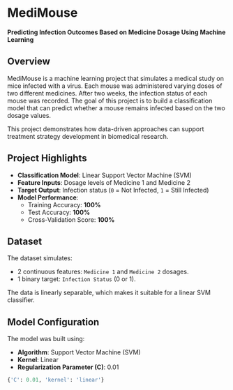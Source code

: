 # MediMouse 
**Predicting Infection Outcomes Based on Medicine Dosage Using Machine Learning**

## Overview

MediMouse is a machine learning project that simulates a medical study on mice infected with a virus. Each mouse was administered varying doses of two different medicines. After two weeks, the infection status of each mouse was recorded. The goal of this project is to build a classification model that can predict whether a mouse remains infected based on the two dosage values.

This project demonstrates how data-driven approaches can support treatment strategy development in biomedical research.

## Project Highlights

- **Classification Model**: Linear Support Vector Machine (SVM)
- **Feature Inputs**: Dosage levels of Medicine 1 and Medicine 2
- **Target Output**: Infection status (`0` = Not Infected, `1` = Still Infected)
- **Model Performance**:
  - Training Accuracy: **100%**
  - Test Accuracy: **100%**
  - Cross-Validation Score: **100%**

## Dataset

The dataset simulates:
- 2 continuous features: `Medicine 1` and `Medicine 2` dosages.
- 1 binary target: `Infection Status` (0 or 1).

The data is linearly separable, which makes it suitable for a linear SVM classifier.

## Model Configuration

The model was built using:
- **Algorithm**: Support Vector Machine (SVM)
- **Kernel**: Linear
- **Regularization Parameter (C)**: 0.01

```python
{'C': 0.01, 'kernel': 'linear'}
